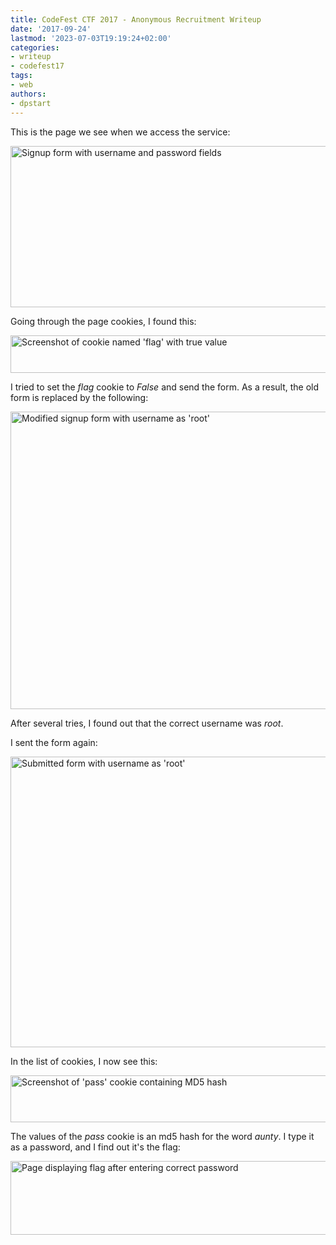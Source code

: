 ```yaml
---
title: CodeFest CTF 2017 - Anonymous Recruitment Writeup
date: '2017-09-24'
lastmod: '2023-07-03T19:19:24+02:00'
categories:
- writeup
- codefest17
tags:
- web
authors:
- dpstart
---
```


This is the page we see when we access the service:

<img class="img-responsive" src="/codefest17/cookie-1.png" alt="Signup form with username and password fields" width="603" height="258">

Going through the page cookies, I found this:

<img class="img-responsive" src="/codefest17/cookie-2.png" alt="Screenshot of cookie named 'flag' with true value" width="603" height="60">

I tried to set the *flag* cookie to *False* and send the form.
As a result, the old form is replaced by the following:

<img class="img-responsive" src="/codefest17/cookie-3.png" alt="Modified signup form with username as 'root'" width="603" height="476">

After several tries, I found out that the correct username was *root*.

I sent the form again:

<img class="img-responsive" src="/codefest17/cookie-6.png" alt="Submitted form with username as 'root'" width="603" height="465">


In the list of cookies, I now see this:

<img class="img-responsive" src="/codefest17/cookie-4.png" alt="Screenshot of 'pass' cookie containing MD5 hash" width="603" height="75">

The values of the *pass* cookie is an md5 hash for the word *aunty*.
I type it as a password, and I find out it's the flag:

<img class="img-responsive" src="/codefest17/cookie-5.png" alt="Page displaying flag after entering correct password" width="603" height="118">
